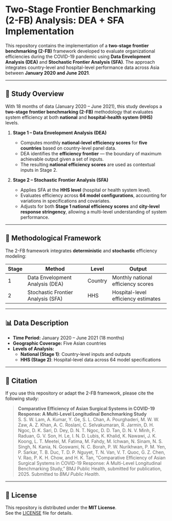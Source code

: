 # Two-Stage Frontier Benchmarking (2-FB) Analysis: DEA + SFA Implementation

This repository contains the implementation of a **two-stage frontier benchmarking (2-FB)** framework developed to evaluate organizational efficiencies during the COVID-19 pandemic using **Data Envelopment Analysis (DEA)** and **Stochastic Frontier Analysis (SFA)**. The approach integrates country-level and hospital-level performance data across Asia between **January 2020 and June 2021**.

---

## 📘 Study Overview

With 18 months of data (January 2020 – June 2021), this study develops a **two-stage frontier benchmarking (2-FB)** methodology that evaluates system efficiency at both **national** and **hospital-health system (HHS)** levels.  

1. **Stage 1 – Data Envelopment Analysis (DEA)**  
   - Computes monthly **national-level efficiency scores** for **five countries** based on country-level panel data.  
   - DEA identifies the **efficiency frontier** — the boundary of maximum achievable output given a set of inputs.  
   - The resulting **national efficiency scores** are used as contextual inputs in Stage 2.

2. **Stage 2 – Stochastic Frontier Analysis (SFA)**  
   - Applies SFA at the **HHS level** (hospital or health system level).  
   - Evaluates efficiency across **64 model configurations**, accounting for variations in specifications and covariates.  
   - Adjusts for both **Stage 1 national efficiency scores** and **city-level response stringency**, allowing a multi-level understanding of system performance.

---

## 🧠 Methodological Framework

The 2-FB framework integrates **deterministic** and **stochastic** efficiency modeling:

| Stage | Method | Level | Output | 
|--------|---------|--------|----------|
| 1 | Data Envelopment Analysis (DEA) | Country | Monthly national efficiency scores | 
| 2 | Stochastic Frontier Analysis (SFA) | HHS | Hospital-level efficiency estimates | 

---

## 📊 Data Description

- **Time Period:** January 2020 – June 2021 (18 months)  
- **Geographic Coverage:** Five Asian countries  
- **Levels of Analysis:**
  - **National (Stage 1)**: Country-level inputs and outputs  
  - **HHS (Stage 2)**: Hospital-level data across 64 model specifications  

---

## 🧾 Citation

If you use this repository or adapt the 2-FB framework, please cite the following study:

> **Comparative Efficiency of Asian Surgical Systems in COVID-19 Response: A Multi-Level Longitudinal Benchmarking Study**  
> S. S. W. Lam, A. Kumar, Y. Ge, S. L. Chan, A. Pourghaderi, M. W. W. Zaw, A. Z. Khan, A. C. Roslani, C. Selvakumaran, R. Jarmin, D. H. Ngoc, D. K. Sari, D. Dey, D. N. T. Ngoc, D. D. Tan, D. N. V. Minh, F. Raduan, G. V. Son, H. Le, I. N. D. Lubis, K. Khalid, K. Nawawi, J. K. Koong, L. T. Meetei, M. Fatima, M. Fahdy, M. Ichwan, N. Sinam, N. S. Singh, N. Kania, N. Goswami, N. C. Borah, P. W. Nurikhwan, P. M. Yen, P. Sarkar, T. B. Duc, T. D. P. Nguyet, T. N. Van, V. T. Quoc, G. Z. Chen, V. Rao, P. K. H. Chow, and H. K. Tan, “Comparative Efficiency of Asian Surgical Systems in COVID-19 Response: A Multi-Level Longitudinal Benchmarking Study,” BMJ Public Health, submitted for publication, 2025.
> Submitted to *BMJ Public Health*.

---

## 📜 License

This repository is distributed under the **MIT License**.  
See the [LICENSE](LICENSE) file for details.
